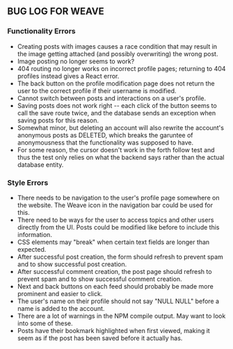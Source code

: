 ## BUG LOG FOR WEAVE

### Functionality Errors
 
* Creating posts with images causes a race condition that may result in the image getting attached (and possibly overwriting) the wrong post.
* Image posting no longer seems to work?
* 404 routing no longer works on incorrect profile pages; returning to 404 profiles instead gives a React error.
* The back button on the profile modification page does not return the user to the correct profile if their username is modified.
* Cannot switch between posts and interactions on a user's profile.
* Saving posts does not work right -- each click of the button seems to call the save route twice, and the database sends an exception when saving posts for this reason.
* Somewhat minor, but deleting an account will also rewrite the account's anonymous posts as DELETED, which breaks the garuntee of anonymousness that the functionality was supposed to have.
* For some reason, the cursor doesn't work in the forth follow test and thus the test only relies on what the backend says rather than the actual database entity. 

### Style Errors

* There needs to be navigation to the user's profile page somewhere on the website. The Weave icon in the navigation bar could be used for this.
* There need to be ways for the user to access topics and other users directly from the UI. Posts could be modified like before to include this information.
* CSS elements may "break" when certain text fields are longer than expected.
* After successful post creation, the form should refresh to prevent spam and to show successful post creation.
* After successful comment creation, the post page should refresh to prevent spam and to show successful comment creation. 
* Next and back buttons on each feed should probably be made more prominent and easier to click. 
* The user's name on their profile should not say "NULL NULL" before a name is added to the account.
* There are a lot of warnings in the NPM compile output. May want to look into some of these.
* Posts have their bookmark highlighted when first viewed, making it seem as if the post has been saved before it actually has.
